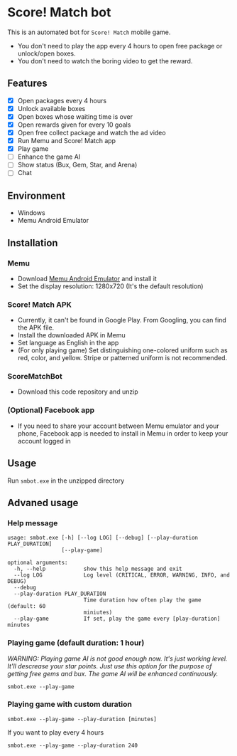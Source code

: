 # Score! Match bot
This is an automated bot for `Score! Match` mobile game.
- You don't need to play the app every 4 hours to open free package or unlock/open boxes.
- You don't need to watch the boring video to get the reward.

## Features
- [X] Open packages every 4 hours
- [X] Unlock available boxes
- [X] Open boxes whose waiting time is over
- [X] Open rewards given for every 10 goals
- [X] Open free collect package and watch the ad video
- [X] Run Memu and Score! Match app
- [X] Play game
- [ ] Enhance the game AI
- [ ] Show status (Bux, Gem, Star, and Arena)
- [ ] Chat

## Environment
- Windows
- Memu Android Emulator

## Installation
### Memu
- Download [Memu Android Emulator](https://www.memuplay.com/) and install it
- Set the display resolution: 1280x720 (It's the default resolution)
### Score! Match APK
- Currently, it can't be found in Google Play. From Googling, you can find the APK file.
- Install the downloaded APK in Memu
- Set language as English in the app
- (For only playing game) Set distinguishing one-colored uniform such as red, color, and yellow. Stripe or patterned uniform is not recommended.
### ScoreMatchBot
- Download this code repository and unzip
### (Optional) Facebook app
- If you need to share your account between Memu emulator and your phone, Facebook app is needed to install in Memu in order to keep your account logged in

## Usage
Run `smbot.exe` in the unzipped directory

## Advaned usage
### Help message
```
usage: smbot.exe [-h] [--log LOG] [--debug] [--play-duration PLAY_DURATION]
                 [--play-game]

optional arguments:
  -h, --help            show this help message and exit
  --log LOG             Log level (CRITICAL, ERROR, WARNING, INFO, and DEBUG)
  --debug
  --play-duration PLAY_DURATION
                        Time duration how often play the game (default: 60
                        miniutes)
  --play-game           If set, play the game every [play-duration] minutes
```

### Playing game (default duration: 1 hour)
*WARNING: Playing game AI is not good enough now. It's just working level. It'll descrease your star points. Just use this option for the purpose of getting free gems and bux. The game AI will be enhanced continuously.*
```
smbot.exe --play-game
```

### Playing game with custom duration
```
smbot.exe --play-game --play-duration [minutes]
```

If you want to play every 4 hours
```
smbot.exe --play-game --play-duration 240
```
